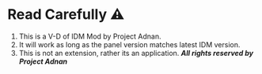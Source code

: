 # Read Carefully ⚠️
1. This is a V-D of IDM Mod by Project Adnan.
2. It will work as long as the panel version matches latest IDM version.
3. This is not an extension, rather its an application.
   ***All rights reserved by Project Adnan***
